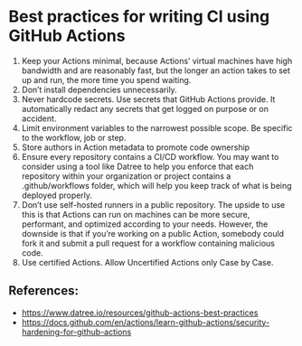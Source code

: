 # Best practices for writing CI using GitHub Actions

1. Keep your Actions minimal, because Actions’ virtual machines have high bandwidth and are reasonably fast, but the longer an action takes to set up and run, the more time you spend waiting.
2. Don’t install dependencies unnecessarily.
3. Never hardcode secrets. Use secrets that GitHub Actions provide. It automatically redact any secrets that get logged on purpose or on accident. 
4. Limit environment variables to the narrowest possible scope. Be specific to the workflow, job or step.
5. Store authors in Action metadata to promote code ownership
6. Ensure every repository contains a CI/CD workflow. You may want to consider using a tool like Datree to help you enforce that each repository within your organization or project contains a .github/workflows folder, which will help you keep track of what is being deployed properly.
7. Don’t use self-hosted runners in a public repository. The upside to use this is that Actions can run on machines can be more secure, performant, and optimized according to your needs. However, the downside is that if you’re working on a public Action, somebody could fork it and submit a pull request for a workflow containing malicious code.
8. Use certified Actions. Allow Uncertified Actions only Case by Case.

## References:
* https://www.datree.io/resources/github-actions-best-practices
* https://docs.github.com/en/actions/learn-github-actions/security-hardening-for-github-actions
